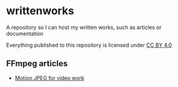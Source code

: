 # writtenworks
A repository so I can host my written works, such as articles or documentation

Everything published to this repository is licensed under [CC BY 4.0](LICENSE.md)

## FFmpeg articles
* [Motion JPEG for video work](mjpeg.pdf)
